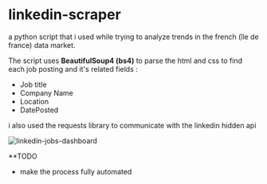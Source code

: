 ﻿# linkedin-scraper
 
 a python script that i used while trying to analyze trends in the french (île de france) data market.

The script uses **BeautifulSoup4 (bs4)** to parse the html and css to find each job posting and it's related fields : 
* Job title
* Company Name 
* Location
* DatePosted

i also used the requests library to communicate with the linkedin hidden api




![linkedin-jobs-dashboard](https://user-images.githubusercontent.com/123556972/236683830-64dc59db-ae8d-405d-bd75-7ef2fd14a127.png)

**TODO
* make the process fully automated 
